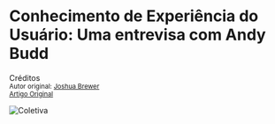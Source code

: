Conhecimento de Experiência do Usuário: Uma entrevisa com Andy Budd
===================================================================
Créditos<br/>
<small>Autor original: [Joshua Brewer](http://52weeksofux.com/)<br/>[Artigo Original](http://52weeksofux.com/post/495997061/ux-insights-an-interview-with-andy-budd)</small>

![Coletiva](http://media.tumblr.com/tumblr_l0d2h5Adlw1qz7ace.jpg "Coletiva")

